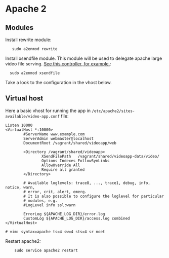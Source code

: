 # Apache 2

## Modules

Install rewrite module: 
       
       sudo a2enmod rewrite
       
Install xsendfile module. This module will be used to delegate apache large video file serving. [See this controller, for example.](../src/AppBundle/Controller/StreamController.php:19): 
              
      sudo a2enmod xsendfile

Take a look to the configuration in the vhost below.

## Virtual host

Here a basic vhost for running the app in `/etc/apache2/sites-available/video-app.conf` file:

    Listen 10000
    <VirtualHost *:10000>
            #ServerName www.example.com
            ServerAdmin webmaster@localhost
            DocumentRoot /vagrant/shared/videoapp/web
    
            <Directory /vagrant/shared/videoapp>
                    XSendFilePath   /vagrant/shared/videoapp-data/video/
                    Options Indexes FollowSymLinks
                    AllowOverride All
                    Require all granted
            </Directory>
    
            # Available loglevels: trace8, ..., trace1, debug, info, notice, warn,
            # error, crit, alert, emerg.
            # It is also possible to configure the loglevel for particular
            # modules, e.g.
            #LogLevel info ssl:warn
    
            ErrorLog ${APACHE_LOG_DIR}/error.log
            CustomLog ${APACHE_LOG_DIR}/access.log combined
    </VirtualHost>
    
    # vim: syntax=apache ts=4 sw=4 sts=4 sr noet
    

Restart apache2:
    
        sudo service apache2 restart 